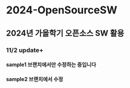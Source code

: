 # 2024-OpenSourceSW

## 2024년 가을학기 오픈소스 SW 활용

### 11/2 update+

#### sample1 브랜치에서만 수정하는 중입니다

#### sample2 브랜치에서 수정